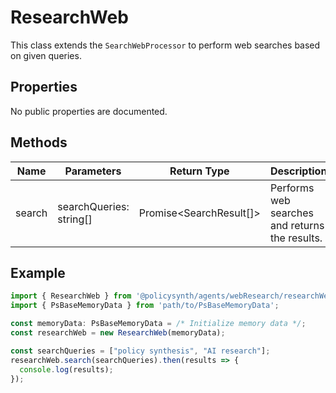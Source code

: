 # ResearchWeb

This class extends the `SearchWebProcessor` to perform web searches based on given queries.

## Properties

No public properties are documented.

## Methods

| Name    | Parameters                  | Return Type            | Description                             |
|---------|-----------------------------|------------------------|-----------------------------------------|
| search  | searchQueries: string[]     | Promise<SearchResult[]>| Performs web searches and returns the results. |

## Example

```typescript
import { ResearchWeb } from '@policysynth/agents/webResearch/researchWeb.js';
import { PsBaseMemoryData } from 'path/to/PsBaseMemoryData';

const memoryData: PsBaseMemoryData = /* Initialize memory data */;
const researchWeb = new ResearchWeb(memoryData);

const searchQueries = ["policy synthesis", "AI research"];
researchWeb.search(searchQueries).then(results => {
  console.log(results);
});
```